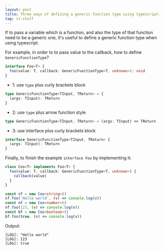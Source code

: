 ```yaml
---
layout: post
title: Three ways of defining a generic function type using typescripts
tag: it-stuff
---
```


If to pass a variable which is a function, and also the type of that function need to be a generic one, it's useful to define a generic function type when using typescript.

For example, in order to to pass value to the callback, how to define `GenericFunctionType`?

```typescript
interface Foo<T> {
  foo(value: T, callback: GenericFunctionType<T, unknown>): void
}
```

- 1: use `type` plus curly brackets block

```typescript
type GenericFunctionType<TInput, TReturn> = {
  (args: TInput): TReturn
}
```

- 2: use `type` plus arrow function style

```typescript
type GenericFunctionType<TInput, TReturn> = (args: TInput) => TReturn
```

- 3: use interface plus curly brackets block

```typescript
interface GenericFunctionType<TInput, TReturn> {
  (args: TInput): TReturn
}
```

Finally, to finish the example `interface Foo` by implementing it:

```typescript
class Coo<T> implements Foo<T> {
  foo(value: T, callback: GenericFunctionType<T, unknown>) {
    callback(value)
  }
}

const sf = new Coo<string>()
sf.foo('Hello world', (v) => console.log(v))
const nf = new Coo<number>()
nf.foo(123, (v) => console.log(v))
const bf = new Coo<boolean>()
bf.foo(true, (v) => console.log(v))
```

Output:

```text
[LOG]: "Hello world"
[LOG]: 123
[LOG]: true
```
